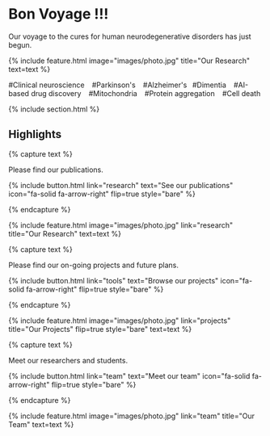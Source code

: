---
---

# Bon Voyage !!!

Our voyage to the cures for human neurodegenerative disorders has just begun.

{%
  include feature.html
  image="images/photo.jpg"
  title="Our Research"
  text=text
%}

#Clinical neuroscience &ensp; #Parkinson's &ensp; #Alzheimer's&ensp; #Dimentia &ensp; #AI-based drug discovery &ensp; #Mitochondria &ensp; #Protein aggregation &ensp; #Cell death

{% include section.html %}

## Highlights

{% capture text %}

Please find our publications.

{%
  include button.html
  link="research"
  text="See our publications"
  icon="fa-solid fa-arrow-right"
  flip=true
  style="bare"
%}

{% endcapture %}

{%
  include feature.html
  image="images/photo.jpg"
  link="research"
  title="Our Research"
  text=text
%}

{% capture text %}

Please find our on-going projects and future plans.

{%
  include button.html
  link="tools"
  text="Browse our projects"
  icon="fa-solid fa-arrow-right"
  flip=true
  style="bare"
%}

{% endcapture %}

{%
  include feature.html
  image="images/photo.jpg"
  link="projects"
  title="Our Projects"
  flip=true
  style="bare"
  text=text
%}

{% capture text %}

Meet our researchers and students.

{%
  include button.html
  link="team"
  text="Meet our team"
  icon="fa-solid fa-arrow-right"
  flip=true
  style="bare"
%}

{% endcapture %}

{%
  include feature.html
  image="images/photo.jpg"
  link="team"
  title="Our Team"
  text=text
%}
